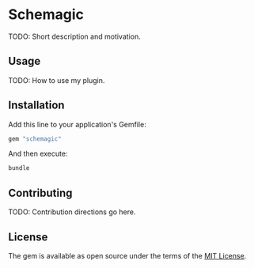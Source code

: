 # Schemagic

TODO: Short description and motivation.



## Usage

TODO: How to use my plugin.



## Installation

Add this line to your application's Gemfile:

```ruby
gem "schemagic"
```

And then execute:

```bash
bundle
```



## Contributing

TODO: Contribution directions go here.



## License

The gem is available as open source under the terms of the [MIT License](https://opensource.org/licenses/MIT).
